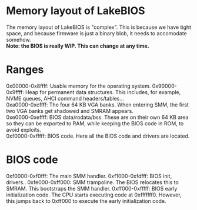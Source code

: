 # Memory layout of LakeBIOS
The memory layout of LakeBIOS is "complex". This is because we have tight space, and because firmware is just a binary blob, it needs to accomodate somehow.  
**Note: the BIOS is really WIP. This can change at any time.**

# Ranges
0x00000-0x8ffff: Usable memory for the operating system.
0x90000-0x9ffff: Heap for permanent data structures. This includes, for example, NVME queues, AHCI command headers/tables...  
0xa0000-0xcffff: The four 64 KB VGA banks. When entering SMM, the first two VGA banks get shadowed and SMRAM appears.  
0xe0000-0xeffff: BIOS data/rodata/bss. These are on their own 64 KB area so they can be exported to RAM, while keeping the BIOS code in ROM, to avoid exploits.  
0xf0000-0xfffff: BIOS code. Here all the BIOS code and drivers are located.

# BIOS code
0xf0000-0xf0fff: The main SMM handler.
0xf1000-0xfdfff: BIOS init, drivers..
0xfe000-0xff000: SMM trampoline. The BIOS relocates this to SMRAM. This bootstraps the SMM handler.
0xff000-0xfffff: BIOS early initialization code. The CPU starts executing code at 0xfffffff0. However, this jumps back to 0xff000 to execute the early initialization code.
